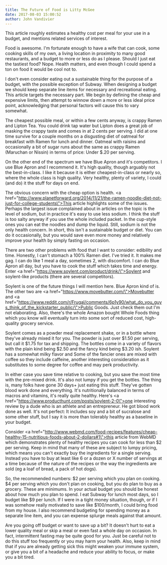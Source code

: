 ```yaml
---
title: The Future of Food is Litty McGee
date: 2017-08-03 15:00:52
author: John Vandivier
---
```




This article roughly estimates a healthy cost per meal for your use in a budget, and mentions related services of interest.

Food is awesome. I'm fortunate enough to have a wife that can cook, some cooking skills of my own, a living location in proximity to many good restaurants, and a budget to more or less do as I please. Should I just eat the tastiest food? Nope. Health matters, and even though I could spend a ton on food it would be cool not to.

I don't even consider eating out a sustainable thing for the purpose of a budget, with the possible exception of Subway. When designing a budget we should keep separate line items for necessary and recreational eating. This article targets the necessary part. We begin by defining the cheap and expensive limits, then attempt to winnow down a more or less ideal price point, acknowledging that personal factors will cause this to vary somewhat.

The cheapest possible meal, or within a few cents anyway, is crappy Ramen and Lipton Tea. You could drink tap water but Lipton does a great job of masking the crappy taste and comes in at 2 cents per serving. I did at one time survive for a couple months on a disgusting diet of oatmeal for breakfast with Ramen for lunch and dinner. Oatmeal with raisins and occasionally a bit of sugar runs about the same as crappy Ramen (Maruchan or Nissin) in terms of price: Under $.20 per serving.

On the other end of the spectrum we have Blue Apron and it's competitors. I use Blue Apron and I recommend it. It's high quality, though arguably not the best-in-class. I like it because it is either cheapest-in-class or nearly so, where the whole class is high quality. Very healthy, plenty of variety, I could (and do) it the stuff for days on end.

The obvious concern with the cheap option is health. <a href=\"http://www.planetforward.org/2014/11/21/the-ramen-noodle-diet-not-just-for-college-students\">This article highlights some of the issues</a>. Perhaps the largest issue complained about in articles on the topic is the level of sodium, but in practice it's easy to use less sodium. I think the stuff is too salty anyway if you use the whole included packet. In the cup-style ones you can eat the noodles and dump the liquid. Still, sodium is not the only health concern. In short, this isn't a sustainable budget or diet. You can do it occasionally, but you would save even more money and relatively improve your health by simply fasting on occasion.

There are two other problems with food that I want to consider: edibility and time. Honestly, I can't stomach a 100% Ramen diet. I've tried it. It makes me gag. I can do like 1 meal a day, sometimes 2, with discomfort. I can do Blue Apron all day, but you have to cook the stuff which takes time and energy. Enter <a href=\"https://www.soylent.com/product/drink/\">Soylent</a> and soylent-like products (there are several competitors).

Soylent is one of the future things I will mention here. Blue Apron kind of is. The other two are <a href=\"https://www.movebutter.com/\">Movebutter</a> and <a href=\"https://www.reddit.com/r/Frugal/comments/6p1y90/what_do_you_guys_think_of_the_kickstarter_public/\">Public Goods</a>. Just check them out I'm not elaborating. Also, there's the whole Amazon bought Whole Foods thing which you know will eventually turn into some sort of reduced cost, high-quality grocery service.

Soylent comes as a powder meal replacement shake, or in a bottle where they've already mixed it for you. The powder is just over $1.50 per serving, but call it $1.75 for tax and shipping. The bottles come in a variety of flavors with the plain kind being $2.50 and the fancy kind being $3.20 ish. Soylent has a somewhat milky flavor and Some of the fancier ones are mixed with coffee so they include caffeine, another interesting consideration as it substitutes to some degree for coffee and may perk productivity.

In either case you save time relative to cooking, but you save the most time with the pre-mixed drink. It's also not lumpy if you get the bottles. The thing is, many folks have gone 30 days+ just eating this stuff. They've gotten blood work done and everything. It's nutritionally balanced in terms of macros and vitamins, it's really quite healthy. Here's <a href=\"https://www.producthunt.com/posts/soylent-2-0\">one interesting review</a> by a dude who is an athlete and an entrepreneur. He got blood work done as well. It's not perfect: It includes soy and a bit of sucralose and some other stuff, but I say it is more than tolerably healthy as a baseline in your budget.

Consider <a href=\"http://www.webmd.com/food-recipes/features/cheap-healthy-15-nutritious-foods-about-2-dollars#1\">this article from WebMD</a> which demonstrates plenty of healthy recipes you can cook for less than $2 per serving. Keep in mind that many of these are subject to lumpy pricing, which means you can't exactly buy the ingredients for a single serving. Instead you have to buy at least like 6 or a dozen or X number of servings at a time because of the nature of the recipes or the way the ingredients are sold (eg a loaf of bread, a pack of hot dogs).

So, the recommended numbers: $2 per serving which you plan on cooking. $4 per serving which you don't plan on cooking, but you do plan to buy as a grocery. These are minimums. In your actual budget you should be honest about how much you plan to spend. I eat Subway for lunch most days, so I budget like $9 per lunch. If I were in a tight money situation, though, or if I was somehow really motivated to save like $100/month, I could bring food from my house. I also recommend budgeting for spending money as a separate line item, and you can expense splurge meals against that amount.

Are you going off budget or want to save up a bit? It doesn't hurt to eat a lower quality meal or skip a meal or even fast a whole day on occasion. In fact, intermittent fasting may be quite good for you. Just be careful not to do this stuff too frequently or you may harm your health. Also, keep in mind that if you are already getting sick this might weaken your immune system, or give you a bit of a headache and reduce your ability to focus, or make you a bit tired.